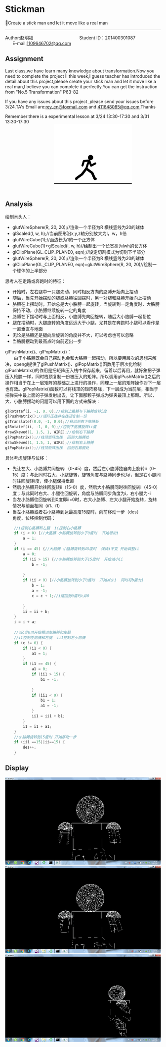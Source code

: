 # Stickman
:runner:Create a stick man and let it move like a real man<br>
__________________________________________________________________________________________
Author:赵明福                                        Student ID：201400301087                            E-mail:1109646702@qq.com<br>
## Assignment
Last class,we have learn many knowledge about transformation.Now you need to complete the project II this week,I guess teacher has introduced the detail about this project,please create your stick man and let it move like a real man,I believe you can complete it perfectly.You can get the instruction from "No.5 Transformation" P63-82

If you have any issues about this project ,please send your issues before 3/24.TA's Email are:rey_cn@foxmail.com and 411648085@qq.com,Thanks

Remember there is a experimental lesson at 3/24 13:30-17:30 and 3/31 13:30-17:30<br>
    　　　　　　　　　　　   ![](https://github.com/Chicharito999/ImageCache/raw/master/image/stickman.gif)
## Analysis
绘制木头人：
* glutWireSphere(R, 20, 20);//渲染一个半径为R 横线竖线为20的球体
* glScaled(l, w, h);//当前图形沿x,y,z轴分别放大为l，w，h倍   
* glutWireCube(1);//画边长为1的一个正方体
* glutWireCube(1)+glScaled(l, w, h)//绘制出一个长宽高为lwh的长方体
* glClipPlane(GL_CLIP_PLANE0, eqn);//设定切割模式为切割下半部分
* glutWireSphere(R, 20, 20);//渲染一个半径为R 横线竖线为20的球体
* glClipPlane(GL_CLIP_PLANE0, eqn)+glutWireSphere(R, 20, 20)//绘制一个球体的上半部分
 
思考人在走路或奔跑时的特征：
* 开始时，左右腿中一只腿先动，同时相反方向的胳膊开始向上摆动
* 随后，当先开始摆动的腿或胳膊往回摆时，另一对腿和胳膊开始向上摆动
* 胳膊在上摆动时，开始总是大小胳膊一起旋转，当旋转到一定角度时，大胳膊保持不动，小胳膊继续旋转一定的角度
* 胳膊在下摆动时与上面相反，小胳膊先向回旋转，随后大小胳膊一起复位
* 腿在摆动时，大腿旋转的角度远远大于小腿，尤其是在奔跑时小腿可以看作是一直垂直与地面
* 无论是胳膊还是腿向后旋转的角度并不大，可以考虑也可以忽略
* 当胳膊摆动到最高点时向前迈出一步
  
glPushMatrix()、glPopMatrix()：<br>
　　由于小胳膊既会自己摆动也会和大胳膊一起摆动，所以要用层次的思想来解决，opengl提供了glPushMatrix()、glPopMatrix()函数用于层次化绘制glPushMatrix()的作用是把矩阵压入栈中保存起来，留着以后再用，就好象把子弹压入枪膛一样，同时栈顶复制一份被压入的矩阵。所以调用glPushMatrix()之后的操作相当于在上一层矩阵的基础之上进行的操作，同理上一层的矩阵操作对下一层也有效。glPopMatrix()函数可以将栈顶的矩阵移除，下一层成为当前层，相当于把弹夹中最上面的子弹发射出去，让下面那颗子弹成为弹夹最顶上那颗。所以，大、小胳膊摆动的问题可以用下面的方式来解决：<br> 
```cpp
glRotatef(i, -1, 0, 0);//控制上胳膊与下胳膊旋转i度  
glPushMatrix();//矩阵压栈并在栈顶复制一份
glTranslatef(0.0, -1, 0.0);//移动到右下胳膊处
glRotatef(ii, -1, 0, 0);//控制下胳膊旋转ii度 
drawSkewed(1, 1.5, 1, WIRE);//绘制右下胳膊
glPopMatrix();//栈顶矩阵出栈  回到大胳膊处
drawSkewed(1, 1.5, 1, WIRE);//绘制右上胳膊
glPopMatrix();//栈顶矩阵出栈  回到右肩膀处
```

具体考虑旋转与位移：<br>
* 先让左大、小胳膊共同旋转i（0-45）度，然后左小胳膊独自向上旋转ii（0-15）度；与此同时右大、小腿旋转，旋转角度与胳膊同步也为i，但是右小腿同时往回旋转i度，使小腿保持垂直
* 然后小胳膊开始往回旋转ii（15-0）度，然后大小胳膊同时往回旋转i（45-0）度；与此同时右大、小腿往回旋转，角度与胳膊同步角度为i，右小腿为-i
* 当左小胳膊往回旋转到0度即ii=0时，右大小胳膊、左大小腿开始旋转，旋转情况与前面相同（ii1、i1）
* 当左小胳膊或者右小胳膊到达最高度15度时，向前移动一步（des）<br>
角度、位移控制代码：<br>
```cpp
	//i控制右胳膊和左腿  ii控制右小胳膊
	if (i < 0) {//大胳膊 小胳膊旋转到小于0度时  开始增加i
		a = 1;
	}
	if (i == 45) {//大胳膊 小胳膊旋转到45度时  保持i不变 开始调整ii
		a = 0;
		if (ii > 15) {//小胳膊旋转到大于15度时  开始减小ii
			b = -1;
			
		}
		if (ii < 0) {//小胳膊旋转到小于0度时  开始减小i  同时将b置为1
			b = 1;
			a = -1;
			c = c + 1;//i摆回到0度时c非0
			
		}
		ii = ii + b;
	}
	i = i + a;

	//当c非0时开始摆动左胳膊和左腿
	//i1控制左胳膊和左腿  ii1控制左小胳膊
	if (c != 0) {
		if (i1 < 0) {
			a1 = 1;
		}
		if (i1 == 45) {
			a1 = 0;
			if (ii1 > 15) {
				b1 = -1;

			}
			if (ii1 < 0) {
				b1 = 1;
				a1 = -1;
			}
			ii1 = ii1 + b1;
		}
		i1 = i1 + a1;
	}
	//小胳膊旋转到15度时 开始移动一步
	if (ii1 ==15||ii==15) {
		des++;
	}
```

## Display
![](https://github.com/Chicharito999/ImageCache/raw/master/image/EV~2017.04_clip2.gif)
![](https://github.com/Chicharito999/ImageCache/raw/master/image/EV~2017.04_clip3.gif)
![](https://github.com/Chicharito999/ImageCache/raw/master/image/EV~2017.04_clip4.gif)
